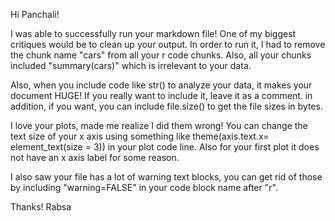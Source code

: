 Hi Panchali!

I was able to successfully run your markdown file! One of my biggest critiques would be to clean up your output. In order to run it, I had to remove the chunk name "cars" from all your r code chunks. Also, all your chunks included "summary(cars)" which is irrelevant to your data.

Also, when you include code like str() to analyze your data, it makes your document HUGE! If you really want to include it, leave it as a comment. in addition, if you want, you can include file.size() to get the file sizes in bytes.

I love your plots, made me realize I did them wrong! You can change the text size of your x axis using something like theme(axis.text.x= element_text(size = 3)) in your plot code line. Also for your first plot it does not have an x axis label for some reason.

I also saw your file has a lot of warning text blocks, you can get rid of those by including "warning=FALSE" in your code block name after "r".

Thanks!
Rabsa
